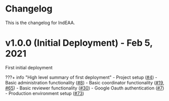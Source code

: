 # Changelog
This is the changelog for IndEAA.

# v1.0.0 (Initial Deployment) - Feb 5, 2021

First initial deployment

???+ info "High level summary of first deployment"
    - Project setup ([#4](https://github.com/uwasystemhealth/IndEAA/pull/4))
    - Basic administration functionality ([#8](https://github.com/uwasystemhealth/IndEAA/issues/8))
    - Basic coordinator functionality ([#19](https://github.com/uwasystemhealth/IndEAA/issues/19), [#65](https://github.com/uwasystemhealth/IndEAA/issues/65))
    - Basic reviewer functionality ([#30](https://github.com/uwasystemhealth/IndEAA/issues/30))
    - Google Oauth authentication ([#7](https://github.com/uwasystemhealth/IndEAA/issues/7))
    - Production environment setup ([#73](https://github.com/uwasystemhealth/IndEAA/issues/73))